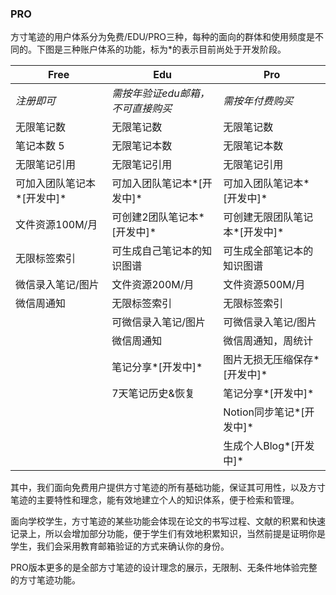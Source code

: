 ### PRO

方寸笔迹的用户体系分为免费/EDU/PRO三种，每种的面向的群体和使用频度是不同的。下图是三种账户体系的功能，标为*的表示目前尚处于开发阶段。

| Free                       | Edu                               | Pro                            |
| -------------------------- | --------------------------------- | ------------------------------ |
| *注册即可*                 | *需按年验证edu邮箱，不可直接购买* | *需按年付费购买*               |
| 无限笔记数                 | 无限笔记数                        | 无限笔记数                     |
| 笔记本数 5                 | 无限笔记本数                      | 无限笔记本数                   |
| 无限笔记引用               | 无限笔记引用                      | 无限笔记引用                   |
| 可加入团队笔记本*[开发中]* | 可加入团队笔记本*[开发中]*        | 可加入团队笔记本*[开发中]*     |
| 文件资源100M/月            | 可创建2团队笔记本*[开发中]*       | 可创建无限团队笔记本*[开发中]* |
| 无限标签索引               | 可生成自己笔记本的知识图谱        | 可生成全部笔记本的知识图谱     |
| 微信录入笔记/图片          | 文件资源200M/月                   | 文件资源500M/月                |
| 微信周通知                 | 无限标签索引                      | 无限标签索引                   |
|                            | 可微信录入笔记/图片               | 可微信录入笔记/图片            |
|                            | 微信周通知                        | 微信周通知，周统计             |
|                            | 笔记分享*[开发中]*                | 图片无损无压缩保存*[开发中]*   |
|                            | 7天笔记历史&恢复                  | 笔记分享*[开发中]*             |
|                            |                                   | Notion同步笔记*[开发中]*       |
|                            |                                   | 生成个人Blog*[开发中]*         |

其中，我们面向免费用户提供方寸笔迹的所有基础功能，保证其可用性，以及方寸笔迹的主要特性和理念，能有效地建立个人的知识体系，便于检索和管理。

面向学校学生，方寸笔迹的某些功能会体现在论文的书写过程、文献的积累和快速记录上，所以会增加部分功能，便于学生们有效地积累知识，当然前提是证明你是学生，我们会采用教育邮箱验证的方式来确认你的身份。

PRO版本更多的是全部方寸笔迹的设计理念的展示，无限制、无条件地体验完整的方寸笔迹功能。

